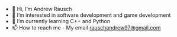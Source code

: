 - 👋 Hi, I’m Andrew Rausch
- 👀 I’m interested in software development and game development
- 🌱 I’m currently learning C++ and Python
- 📫 How to reach me - My email rauschandrew97@gmail.com
